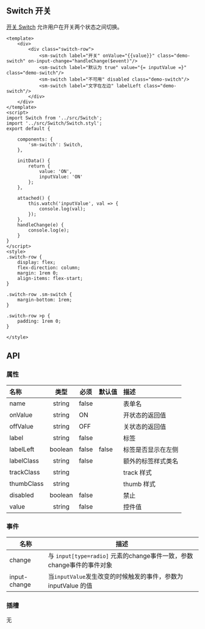 ## Switch 开关

[开关 Switch](https://material.io/guidelines/components/selection-controls.html#selection-controls-switch) 允许用户在开关两个状态之间切换。

```san 简单的使用
<template>
    <div>
        <div class="switch-row">
            <sm-switch label="开关" onValue="{{value}}" class="demo-switch" on-input-change="handleChange($event)"/>
            <sm-switch label="默认为 true" value="{= inputValue =}" class="demo-switch"/>
            <sm-switch label="不可用" disabled class="demo-switch"/>
            <sm-switch label="文字在左边" labelLeft class="demo-switch"/>
        </div>
    </div>
</template>
<script>
import Switch from '../src/Switch';
import '../src/Switch/Switch.styl';
export default {

    components: {
        'sm-switch': Switch,
    },

    initData() {
        return {
            value: 'ON',
            inputValue: 'ON'
        };
    },

    attached() {
        this.watch('inputValue', val => {
            console.log(val);
        });
    },
    handleChange(e) {
        console.log(e);
    }
}
</script>
<style>
.switch-row {
    display: flex;
    flex-direction: column;
    margin: 1rem 0;
    align-items: flex-start;
}

.switch-row .sm-switch {
    margin-bottom: 1rem;
}

.switch-row >p {
    padding: 1rem 0;
}

</style>
```

## API

### 属性

|名称|类型|必须|默认值|描述|
|:---|:---:|---|---|:---|
|name|string|false||表单名|
|onValue|string|ON||开状态的返回值|
|offValue|string|OFF||关状态的返回值|
|label|string|false||标签|
|labelLeft|boolean|false|false|标签是否显示在左侧|
|labelClass|string|false||额外的标签样式类名|
|trackClass|string|||track 样式|
|thumbClass|string|||thumb 样式|
|disabled|boolean|false||禁止|
|value|string|false||控件值|

### 事件

|名称|描述|
|---|---|
|change|与 `input[type=radio]` 元素的change事件一致，参数change事件的事件对象|
|input-change|当`inputValue`发生改变的时候触发的事件，参数为 inputValue 的值|

### 插槽

无
